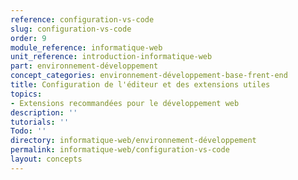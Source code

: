 ```yaml
---
reference: configuration-vs-code
slug: configuration-vs-code
order: 9
module_reference: informatique-web
unit_reference: introduction-informatique-web
part: environnement-développement
concept_categories: environnement-développement-base-frent-end
title: Configuration de l'éditeur et des extensions utiles
topics:
- Extensions recommandées pour le développement web
description: ''
tutorials: ''
Todo: ''
directory: informatique-web/environnement-développement
permalink: informatique-web/configuration-vs-code
layout: concepts
---
```

